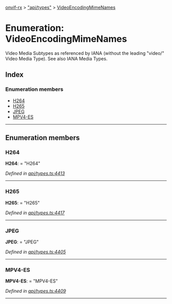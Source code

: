 [onvif-rx](../README.md) > ["api/types"](../modules/_api_types_.md) > [VideoEncodingMimeNames](../enums/_api_types_.videoencodingmimenames.md)

# Enumeration: VideoEncodingMimeNames

Video Media Subtypes as referenced by IANA (without the leading "video/" Video Media Type). See also IANA Media Types.

## Index

### Enumeration members

* [H264](_api_types_.videoencodingmimenames.md#h264)
* [H265](_api_types_.videoencodingmimenames.md#h265)
* [JPEG](_api_types_.videoencodingmimenames.md#jpeg)
* [MPV4-ES](_api_types_.videoencodingmimenames.md#mpv4_es)

---

## Enumeration members

<a id="h264"></a>

###  H264

**H264**:  = "H264"

*Defined in [api/types.ts:4413](https://github.com/patrickmichalina/onvif-rx/blob/034e4d6/src/api/types.ts#L4413)*

___
<a id="h265"></a>

###  H265

**H265**:  = "H265"

*Defined in [api/types.ts:4417](https://github.com/patrickmichalina/onvif-rx/blob/034e4d6/src/api/types.ts#L4417)*

___
<a id="jpeg"></a>

###  JPEG

**JPEG**:  = "JPEG"

*Defined in [api/types.ts:4405](https://github.com/patrickmichalina/onvif-rx/blob/034e4d6/src/api/types.ts#L4405)*

___
<a id="mpv4_es"></a>

###  MPV4-ES

**MPV4-ES**:  = "MPV4-ES"

*Defined in [api/types.ts:4409](https://github.com/patrickmichalina/onvif-rx/blob/034e4d6/src/api/types.ts#L4409)*

___

